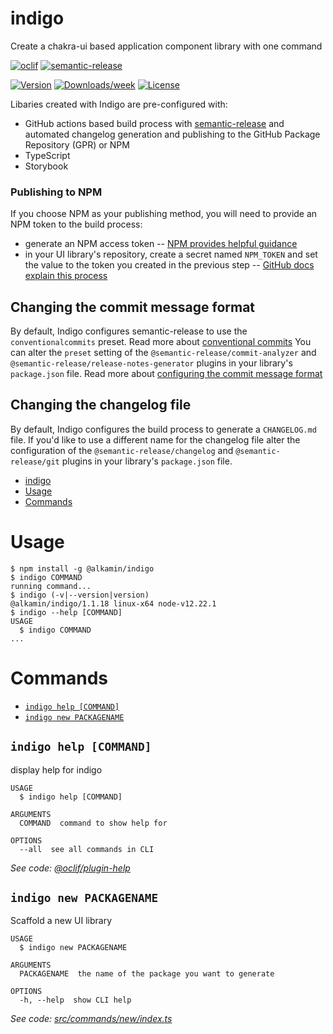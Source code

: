# indigo

Create a chakra-ui based application component library with one command

[![oclif](https://img.shields.io/badge/cli-oclif-brightgreen.svg)](https://oclif.io)
[![semantic-release](https://img.shields.io/badge/%20%20%F0%9F%93%A6%F0%9F%9A%80-semantic--release-e10079.svg)](https://github.com/semantic-release/semantic-release)

[![Version](https://img.shields.io/npm/v/@alkamin/indigo.svg)](https://www.npmjs.com/package/@alkamin/indigo)
[![Downloads/week](https://img.shields.io/npm/dw/@alkamin/indigo.svg)](https://www.npmjs.com/package/@alkamin/indigo)
[![License](https://img.shields.io/npm/l/@alkamin/indigo.svg)](https://github.com/alkamin/indigo/blob/master/package.json)

Libaries created with Indigo are pre-configured with:

- GitHub actions based build process with [semantic-release](https://github.com/semantic-release/semantic-release) and automated changelog generation and publishing to the GitHub Package Repository (GPR) or NPM
- TypeScript
- Storybook

### Publishing to NPM

If you choose NPM as your publishing method, you will need to provide an NPM token to the build process:

- generate an NPM access token -- [NPM provides helpful guidance](https://docs.npmjs.com/creating-and-viewing-access-tokens)
- in your UI library's repository, create a secret named `NPM_TOKEN` and set the value to the token you created in the previous step -- [GitHub docs explain this process](https://docs.github.com/en/actions/reference/encrypted-secrets#creating-encrypted-secrets-for-a-repository)

## Changing the commit message format

By default, Indigo configures semantic-release to use the `conventionalcommits` preset. Read more about [conventional commits](https://www.conventionalcommits.org/en/v1.0.0/)
You can alter the `preset` setting of the `@semantic-release/commit-analyzer` and `@semantic-release/release-notes-generator` plugins in your library's `package.json` file. Read more about [configuring the commit message format](https://github.com/semantic-release/semantic-release/blob/master/README.md#commit-message-format)

## Changing the changelog file

By default, Indigo configures the build process to generate a `CHANGELOG.md` file. If you'd like to use a different name for the changelog file alter the configuration of the `@semantic-release/changelog` and `@semantic-release/git` plugins in your library's `package.json` file.

<!-- toc -->
* [indigo](#indigo)
* [Usage](#usage)
* [Commands](#commands)
<!-- tocstop -->

# Usage

<!-- usage -->
```sh-session
$ npm install -g @alkamin/indigo
$ indigo COMMAND
running command...
$ indigo (-v|--version|version)
@alkamin/indigo/1.1.18 linux-x64 node-v12.22.1
$ indigo --help [COMMAND]
USAGE
  $ indigo COMMAND
...
```
<!-- usagestop -->

# Commands

<!-- commands -->
* [`indigo help [COMMAND]`](#indigo-help-command)
* [`indigo new PACKAGENAME`](#indigo-new-packagename)

## `indigo help [COMMAND]`

display help for indigo

```
USAGE
  $ indigo help [COMMAND]

ARGUMENTS
  COMMAND  command to show help for

OPTIONS
  --all  see all commands in CLI
```

_See code: [@oclif/plugin-help](https://github.com/oclif/plugin-help/blob/v3.2.2/src/commands/help.ts)_

## `indigo new PACKAGENAME`

Scaffold a new UI library

```
USAGE
  $ indigo new PACKAGENAME

ARGUMENTS
  PACKAGENAME  the name of the package you want to generate

OPTIONS
  -h, --help  show CLI help
```

_See code: [src/commands/new/index.ts](https://github.com/alkamin/indigo/blob/v1.1.18/src/commands/new/index.ts)_
<!-- commandsstop -->
